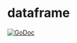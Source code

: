 # dataframe

[![GoDoc](https://github.com/awterman/dataframe?status.svg)](https://godoc.org/github.com/awterman/dataframe)
